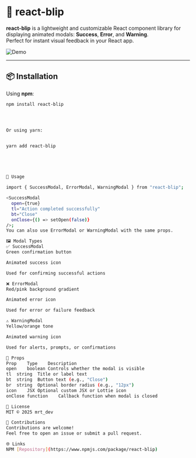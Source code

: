 # 🚨 react-blip

**react-blip** is a lightweight and customizable React component library for displaying animated modals: **Success**, **Error**, and **Warning**.  
Perfect for instant visual feedback in your React app.

![Demo](https://user-images.githubusercontent.com/demo-url/example.gif)

---

## 📦 Installation

Using **npm**:

```bash
npm install react-blip




Or using yarn:


yarn add react-blip





🚀 Usage

import { SuccessModal, ErrorModal, WarningModal } from "react-blip";

<SuccessModal
  open={true}
  tl="Action completed successfully"
  bt="Close"
  onClose={() => setOpen(false)}
/>;
You can also use ErrorModal or WarningModal with the same props.

🖼️ Modal Types
✅ SuccessModal
Green confirmation button

Animated success icon

Used for confirming successful actions

❌ ErrorModal
Red/pink background gradient

Animated error icon

Used for error or failure feedback

⚠️ WarningModal
Yellow/orange tone

Animated warning icon

Used for alerts, prompts, or confirmations

🔧 Props
Prop	Type	Description
open	boolean	Controls whether the modal is visible
tl	string	Title or label text
bt	string	Button text (e.g., "Close")
br	string	Optional border radius (e.g., "12px")
icon	JSX	Optional custom JSX or Lottie icon
onClose	function	Callback function when modal is closed

📄 License
MIT © 2025 mrt_dev

🙌 Contributions
Contributions are welcome!
Feel free to open an issue or submit a pull request.

🌐 Links
NPM [Repository](https://www.npmjs.com/package/react-blip)
```
